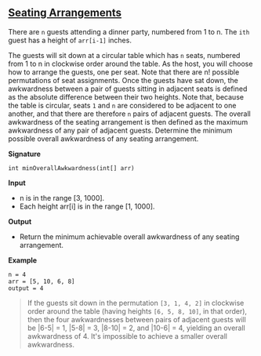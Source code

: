## [Seating Arrangements](https://www.facebookrecruiting.com/portal/coding_practice_question/?problem_id=2444722699191194)

There are `n` guests attending a dinner party, numbered from 1 to n.
The `ith` guest has a height of `arr[i-1]` inches.

The guests will sit down at a circular table which has `n` seats,
numbered from 1 to n in clockwise order around the table.
As the host, you will choose how to arrange the guests, one per seat.
Note that there are n! possible permutations of seat assignments.
Once the guests have sat down, the awkwardness between a pair of
guests sitting in adjacent seats is defined as the absolute difference
between their two heights. Note that, because the table is circular,
seats `1` and `n` are considered to be adjacent to one another,
and that there are therefore `n` pairs of adjacent guests.
The overall awkwardness of the seating arrangement is then defined as
the maximum awkwardness of any pair of adjacent guests.
Determine the minimum possible overall awkwardness of any seating arrangement.

__Signature__
```
int minOverallAwkwardness(int[] arr)
```

__Input__
* n is in the range [3, 1000].
* Each height arr[i] is in the range [1, 1000].

__Output__
* Return the minimum achievable overall awkwardness of any seating arrangement.

__Example__
```
n = 4
arr = [5, 10, 6, 8]
output = 4
```
> If the guests sit down in the permutation `[3, 1, 4, 2]` in clockwise order around the table (having heights `[6, 5, 8, 10]`, in that order), then the four awkwardnesses between pairs of adjacent guests will be |6-5| = 1, |5-8| = 3, |8-10| = 2, and |10-6| = 4, yielding an overall awkwardness of 4. It's impossible to achieve a smaller overall awkwardness.

